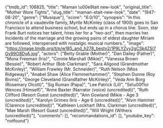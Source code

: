{"tmdb_id": 106825, "title": "Maman \u00e9tait new-look", "original_title": "Mother Wore Tights", "slug_title": "maman-etait-new-look", "date": "1947-08-20", "genre": ["Musique"], "score": "6.0/10", "synopsis": "In this chronicle of a vaudeville family, Myrtle McKinley (class of 1900) goes to San Francisco to attend business school, but ends up in a chorus line. Soon, star Frank Burt notices her talent, hires her for a \"two-act\", then marries her. Incidents of the marriage and the growing pains of eldest daughter Miriam are followed, interspersed with nostalgic musical numbers.", "image": "https://image.tmdb.org/t/p/w185_and_h278_bestv2/1P9LYZvy2gCSk4ZSI7Gy99O8DyA.jpg", "actors": ["Betty Grable (Mother)", "Dan Dailey (Father)", "Mona Freeman (Iris)", "Connie Marshall (Mikie)", "Vanessa Brown (Bessie)", "Robert Arthur (Bob Clarkman)", "Sara Allgood (Grandmother McKinley)", "William Frawley (Mr. Schneider)", "Ruth Nelson (Miss Ridgeway)", "Anabel Shaw (Alice Flemmerhammer)", "Stephen Dunne (Roy Bivins)", "George Cleveland (Grandfather McKinley)", "Veda Ann Borg (Rosemary Olcott)", "Sig Ruman (Papa)", "Lee Patrick (Lil)", "Se\u00f1or Wences (Himself)", "Anne Baxter (Narrator (voice) (uncredited))", "Ruth Clifford (Resort Guest (uncredited))", "Ann Gowland (Mikie - Age 3 (uncredited))", "Karolyn Grimes (Iris - Age 6 (uncredited))", "Alvin Hammer (Clarence (uncredited))", "Kathleen Lockhart (Mrs. Clarkman (uncredited))", "Mae Marsh (Resort Guest (uncredited))", "Will Wright (Withers (uncredited))"], "comments": [], "recommandations_id": [], "youtube_key": "notfound"}